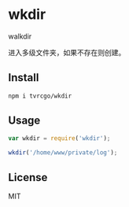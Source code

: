 # wkdir
walkdir

进入多级文件夹，如果不存在则创建。

## Install
```sh
npm i tvrcgo/wkdir
```

## Usage
```js
var wkdir = require('wkdir');

wkdir('/home/www/private/log');

```

## License
MIT
